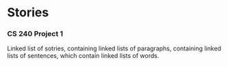 # Stories


### CS 240 Project 1
Linked list of sotries, containing linked lists of paragraphs, containing linked lists of sentences, which contain linked lists of words.